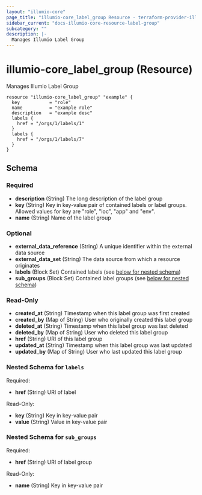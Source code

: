 ```yaml
---
layout: "illumio-core"
page_title: "illumio-core_label_group Resource - terraform-provider-illumio-core"
sidebar_current: "docs-illumio-core-resource-label-group"
subcategory: ""
description: |-
  Manages Illumio Label Group
---
```


# illumio-core_label_group (Resource)

Manages Illumio Label Group

```hcl
resource "illumio-core_label_group" "example" {
  key           = "role"
  name          = "example role"
  description   = "example desc"
  labels {
    href = "/orgs/1/labels/1"
  }
  labels {
    href = "/orgs/1/labels/7"
  }
}
```


## Schema

### Required

- **description** (String) The long description of the label group
- **key** (String) Key in key-value pair of contained labels or label groups. Allowed values for key are "role", "loc", "app" and "env".
- **name** (String) Name of the label group

### Optional

- **external_data_reference** (String) A unique identifier within the external data source
- **external_data_set** (String) The data source from which a resource originates
- **labels** (Block Set) Contained labels (see [below for nested schema](#nestedblock--labels))
- **sub_groups** (Block Set) Contained label groups (see [below for nested schema](#nestedblock--sub_groups))

### Read-Only

- **created_at** (String) Timestamp when this label group was first created
- **created_by** (Map of String) User who originally created this label group
- **deleted_at** (String) Timestamp when this label group was last deleted
- **deleted_by** (Map of String) User who deleted this label group
- **href** (String) URI of this label group
- **updated_at** (String) Timestamp when this label group was last updated
- **updated_by** (Map of String) User who last updated this label group

<a id="nestedblock--labels"></a>
### Nested Schema for `labels`

Required:

- **href** (String) URI of label

Read-Only:

- **key** (String) Key in key-value pair
- **value** (String) Value in key-value pair


<a id="nestedblock--sub_groups"></a>
### Nested Schema for `sub_groups`

Required:

- **href** (String) URI of label group

Read-Only:

- **name** (String) Key in key-value pair